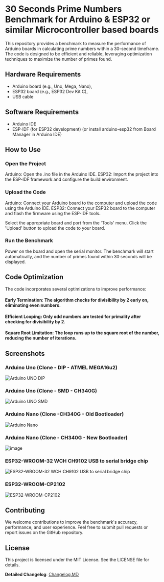 # 30 Seconds Prime Numbers Benchmark for Arduino & ESP32 or similar Microcontroller based boards

This repository provides a benchmark to measure the performance of Arduino boards in calculating prime numbers within a 30-second timeframe. The code is designed to be efficient and reliable, leveraging optimization techniques to maximize the number of primes found.

## Hardware Requirements

- Arduino board (e.g., Uno, Mega, Nano),
- ESP32 board (e.g., ESP32 Dev Kit C),
- USB cable

## Software Requirements

- Arduino IDE
- ESP-IDF (for ESP32 development) (or install arduino-esp32 from Board Manager in Arduino IDE)

## How to Use

### Open the Project
Arduino: Open the .ino file in the Arduino IDE.
ESP32: Import the project into the ESP-IDF framework and configure the build environment.

### Upload the Code
Arduino: Connect your Arduino board to the computer and upload the code using the Arduino IDE.
ESP32: Connect your ESP32 board to the computer and flash the firmware using the ESP-IDF tools.

Select the appropriate board and port from the 'Tools' menu.
Click the 'Upload' button to upload the code to your board.

### Run the Benchmark
Power on the board and open the serial monitor.
The benchmark will start automatically, and the number of primes found within 30 seconds will be displayed.

## Code Optimization
The code incorporates several optimizations to improve performance:

#### Early Termination: The algorithm checks for divisibility by 2 early on, eliminating even numbers.
#### Efficient Looping: Only odd numbers are tested for primality after checking for divisibility by 2.
#### Square Root Limitation: The loop runs up to the square root of the number, reducing the number of iterations.

## Screenshots
### Arduino Uno (Clone - DIP - ATMEL MEGA16u2)

![Arduino UNO DIP](https://github.com/user-attachments/assets/588e7735-2b31-4793-84c6-542d316ee9bf)

### Arduino Uno (Clone - SMD - CH340G)

![Arduino UNO SMD](https://github.com/user-attachments/assets/7c145eba-02be-41ba-9ca1-f91a7f158d47)

### Arduino Nano (Clone -CH340G - Old Bootloader)

![Arduino Nano](https://github.com/user-attachments/assets/c067fc56-4a49-4e6d-8622-dd146ded04c8)

### Arduino Nano (Clone - CH340G - New Bootloader)
![image](https://github.com/user-attachments/assets/5a5a8047-4fe3-4d06-8d59-8185818b3312)


### ESP32-WROOM-32 WCH CH9102 USB to serial bridge chip

![ESP32-WROOM-32 WCH CH9102 USB to serial bridge chip](https://github.com/user-attachments/assets/03af563d-bbac-4f30-8939-cc8f108ad79e)

### ESP32-WROOM-CP2102

![ESP32-WROOM-CP2102](https://github.com/user-attachments/assets/9ebcc3c5-cb6f-4899-957c-9de4456c8a3f)

## Contributing
We welcome contributions to improve the benchmark's accuracy, performance, and user experience. Feel free to submit pull requests or report issues on the GitHub repository.

## License
This project is licensed under the MIT License. See the LICENSE file for details.

**Detailed Changelog**: [Changelog.MD](https://github.com/shraman-c/30SecPrimeBenchmark/blob/main/Changelog.md)
